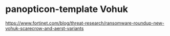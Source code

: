 # panopticon-template Vohuk

https://www.fortinet.com/blog/threat-research/ransomware-roundup-new-vohuk-scarecrow-and-aerst-variants

